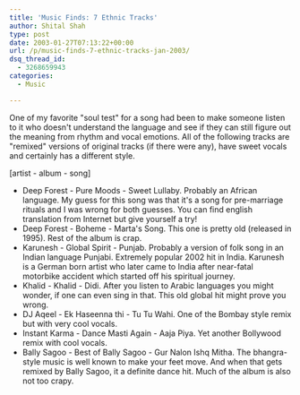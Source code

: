 ```yaml
---
title: 'Music Finds: 7 Ethnic Tracks'
author: Shital Shah
type: post
date: 2003-01-27T07:13:22+00:00
url: /p/music-finds-7-ethnic-tracks-jan-2003/
dsq_thread_id:
  - 3268659943
categories:
  - Music

---
```

One of my favorite "soul test" for a song had been to make someone listen to it who doesn't understand the language and see if they can still figure out the meaning from rhythm and vocal emotions. All of the following tracks are "remixed" versions of original tracks (if there were any), have sweet vocals and certainly has a different style. 

[artist - album - song]

  * Deep Forest - Pure Moods - Sweet Lullaby. Probably an African language. My guess for this song was that it's a song for pre-marriage rituals and I was wrong for both guesses. You can find english translation from Internet but give yourself a try!
  * Deep Forest - Boheme - Marta's Song. This one is pretty old (released in 1995). Rest of the album is crap.
  * Karunesh - Global Spirit - Punjab. Probably a version of folk song in an Indian language Punjabi. Extremely popular 2002 hit in India. Karunesh is a German born artist who later came to India after near-fatal motorbike accident which started off his spiritual journey.
  * Khalid - Khalid - Didi. After you listen to Arabic languages you might wonder, if one can even sing in that. This old global hit might prove you wrong.
  * DJ Aqeel - Ek Haseenna thi - Tu Tu Wahi. One of the Bombay style remix but with very cool vocals.
  * Instant Karma - Dance Masti Again - Aaja Piya. Yet another Bollywood remix with cool vocals.
  * Bally Sagoo - Best of Bally Sagoo - Gur Nalon Ishq Mitha. The bhangra-style music is well known to make your feet move. And when that gets remixed by Bally Sagoo, it a definite dance hit. Much of the album is also not too crapy.